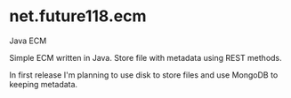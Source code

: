 net.future118.ecm
=================

Java ECM

Simple ECM written in Java. Store file with metadata using REST methods.

In first release I'm planning to use disk to store files and use MongoDB to keeping metadata.
